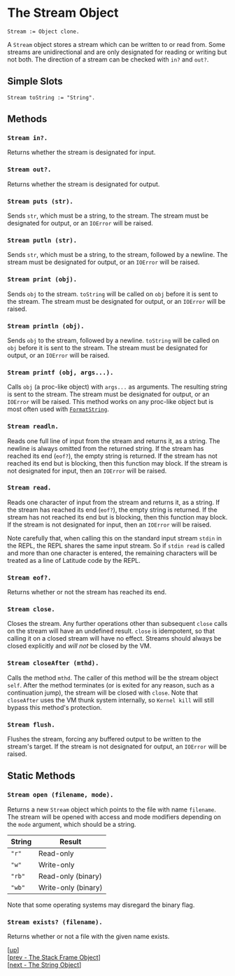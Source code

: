 
# The Stream Object

    Stream := Object clone.

A `Stream` object stores a stream which can be written to or read
from. Some streams are unidirectional and are only designated for
reading or writing but not both. The direction of a stream can be
checked with `in?` and `out?`.

## Simple Slots

    Stream toString := "String".

## Methods

### `Stream in?.`

Returns whether the stream is designated for input.

### `Stream out?.`

Returns whether the stream is designated for output.

### `Stream puts (str).`

Sends `str`, which must be a string, to the stream. The stream must be
designated for output, or an `IOError` will be raised.

### `Stream putln (str).`

Sends `str`, which must be a string, to the stream, followed by a
newline. The stream must be designated for output, or an `IOError`
will be raised.

### `Stream print (obj).`

Sends `obj` to the stream. `toString` will be called on `obj` before
it is sent to the stream. The stream must be designated for output, or
an `IOError` will be raised.

### `Stream println (obj).`

Sends `obj` to the stream, followed by a newline. `toString` will be
called on `obj` before it is sent to the stream. The stream must be
designated for output, or an `IOError` will be raised.

### `Stream printf (obj, args...).`

Calls `obj` (a proc-like object) with `args...` as arguments. The
resulting string is sent to the stream. The stream must be designated
for output, or an `IOError` will be raised. This method works on any
proc-like object but is most often used
with [`FormatString`](format.md#the-format-string-object).

### `Stream readln.`

Reads one full line of input from the stream and returns it, as a
string. The newline is always omitted from the returned string. If the
stream has reached its end (`eof?`), the empty string is returned. If
the stream has not reached its end but is blocking, then this function
may block. If the stream is not designated for input, then an
`IOError` will be raised.

### `Stream read.`

Reads one character of input from the stream and returns it, as a
string. If the stream has reached its end (`eof?`), the empty string
is returned. If the stream has not reached its end but is blocking,
then this function may block. If the stream is not designated for
input, then an `IOError` will be raised.

Note carefully that, when calling this on the standard input stream
`stdin` in the REPL, the REPL shares the same input stream. So if
`stdin read` is called and more than one character is entered, the
remaining characters will be treated as a line of Latitude code by the
REPL.

### `Stream eof?.`

Returns whether or not the stream has reached its end.

### `Stream close.`

Closes the stream. Any further operations other than subsequent
`close` calls on the stream will have an undefined result. `close` is
idempotent, so that calling it on a closed stream will have no
effect. Streams should always be closed explicitly and *will not* be
closed by the VM.

### `Stream closeAfter (mthd).`

Calls the method `mthd`. The caller of this method will be the stream
object `self`. After the method terminates (or is exited for any
reason, such as a continuation jump), the stream will be closed with
`close`. Note that `closeAfter` uses the VM thunk system internally,
so `Kernel kill` will still bypass this method's protection.

### `Stream flush.`

Flushes the stream, forcing any buffered output to be written to the
stream's target. If the stream is not designated for output, an
`IOError` will be raised.

## Static Methods

### `Stream open (filename, mode).`

Returns a new `Stream` object which points to the file with name
`filename`. The stream will be opened with access and mode modifiers
depending on the `mode` argument, which should be a string.

| String      | Result                  |
| ----------- | ----------------------- |
| `"r"`       | Read-only               |
| `"w"`       | Write-only              |
| `"rb"`      | Read-only (binary)      |
| `"wb"`      | Write-only (binary)     |

Note that some operating systems may disregard the binary flag.

### `Stream exists? (filename).`

Returns whether or not a file with the given name exists.

[[up](.)]
<br/>[[prev - The Stack Frame Object](stackframe.md)]
<br/>[[next - The String Object](string.md)]
